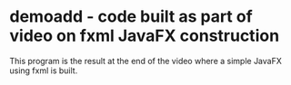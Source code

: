 # demoadd - code built as part of video on fxml JavaFX construction

This program is the result at the end of the video where a simple JavaFX using fxml is built.
